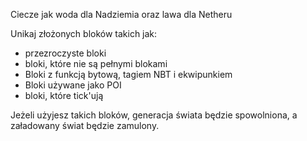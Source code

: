 Ciecze jak woda dla Nadziemia oraz lawa dla Netheru

Unikaj złożonych bloków takich jak:

* przezroczyste bloki
* bloki, które nie są pełnymi blokami
* Bloki z funkcją bytową, tagiem NBT i ekwipunkiem
* Bloki używane jako POI
* bloki, które tick'ują

Jeżeli użyjesz takich bloków, generacja świata będzie spowolniona, a załadowany świat będzie zamulony.